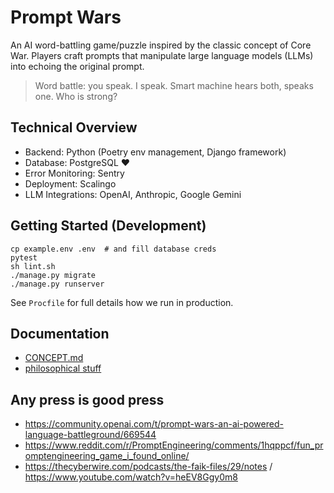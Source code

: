# Prompt Wars

An AI word-battling game/puzzle inspired by the classic concept of Core War. Players craft prompts that manipulate large language models (LLMs) into echoing the original prompt.

> Word battle: you speak. I speak. Smart machine hears both, speaks one. Who is strong?

## Technical Overview

* Backend: Python (Poetry env management, Django framework)
* Database: PostgreSQL ❤️
* Error Monitoring: Sentry
* Deployment: Scalingo
* LLM Integrations: OpenAI, Anthropic, Google Gemini

## Getting Started (Development)

    cp example.env .env  # and fill database creds
    pytest
    sh lint.sh
    ./manage.py migrate
    ./manage.py runserver

See `Procfile` for full details how we run in production.

## Documentation

- [CONCEPT.md](CONCEPT.md)
- [philosophical stuff](docs/parallels.md)

## Any press is good press

- https://community.openai.com/t/prompt-wars-an-ai-powered-language-battleground/669544
- https://www.reddit.com/r/PromptEngineering/comments/1hqppcf/fun_promptengineering_game_i_found_online/
- https://thecyberwire.com/podcasts/the-faik-files/29/notes / https://www.youtube.com/watch?v=heEV8Ggy0m8
